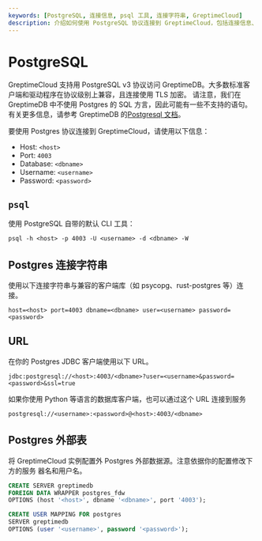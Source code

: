 ```yaml
---
keywords: [PostgreSQL, 连接信息, psql 工具, 连接字符串, GreptimeCloud]
description: 介绍如何使用 PostgreSQL 协议连接到 GreptimeCloud，包括连接信息、使用 psql 工具和连接字符串示例。
---
```


# PostgreSQL

GreptimeCloud 支持用 PostgreSQL v3 协议访问 GreptimeDB。大多数标准客户端和驱动程序在协议级别上兼容，且连接使用 TLS 加密。
请注意，我们在 GreptimeDB 中不使用 Postgres 的 SQL 方言，因此可能有一些不支持的语句。
有关更多信息，请参考 GreptimeDB 的[Postgresql 文档](https://docs.greptime.cn/user-guide/protocols/postgresql)。

要使用 Postgres 协议连接到 GreptimeCloud，请使用以下信息：

- Host: `<host>`
- Port: `4003`
- Database: `<dbname>`
- Username: `<username>`
- Password: `<password>`

## `psql`

使用 PostgreSQL 自带的默认 CLI 工具：

``` shell
psql -h <host> -p 4003 -U <username> -d <dbname> -W
```

## Postgres 连接字符串

使用以下连接字符串与兼容的客户端库（如 psycopg、rust-postgres 等）连接。

```
host=<host> port=4003 dbname=<dbname> user=<username> password=<password>
```

## URL

在你的 Postgres JDBC 客户端使用以下 URL。

```
jdbc:postgresql://<host>:4003/<dbname>?user=<username>&password=<password>&ssl=true
```

如果你使用 Python 等语言的数据库客户端，也可以通过这个 URL 连接到服务

```
postgresql://<username>:<password>@<host>:4003/<dbname>
```

## Postgres 外部表

将 GreptimeCloud 实例配置外 Postgres 外部数据源。注意依据你的配置修改下方的服务
器名和用户名。

```sql
CREATE SERVER greptimedb
FOREIGN DATA WRAPPER postgres_fdw
OPTIONS (host '<host>', dbname '<dbname>', port '4003');

CREATE USER MAPPING FOR postgres
SERVER greptimedb
OPTIONS (user '<username>', password '<password>');
```
